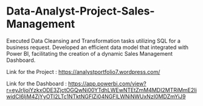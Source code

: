 # Data-Analyst-Project-Sales-Management
Executed Data Cleansing and Transformation tasks utilizing SQL for a business request. Developed an efficient data model that integrated
with Power BI, facilitating the creation of a dynamic Sales Management Dashboard.


Link for the Project : https://analystportfolio7.wordpress.com/

Link for the Dashboard : https://app.powerbi.com/view?r=eyJrIjoiYzkxODE3ZjctOGQwNi00YTdhLWEwNTEtZmM4MDI2MTRiMmE2IiwidCI6IjM4ZjYyOTI2LTc1NTktNGFlZi04NGFlLWNiNWUxNzI0MDZmYiJ9
